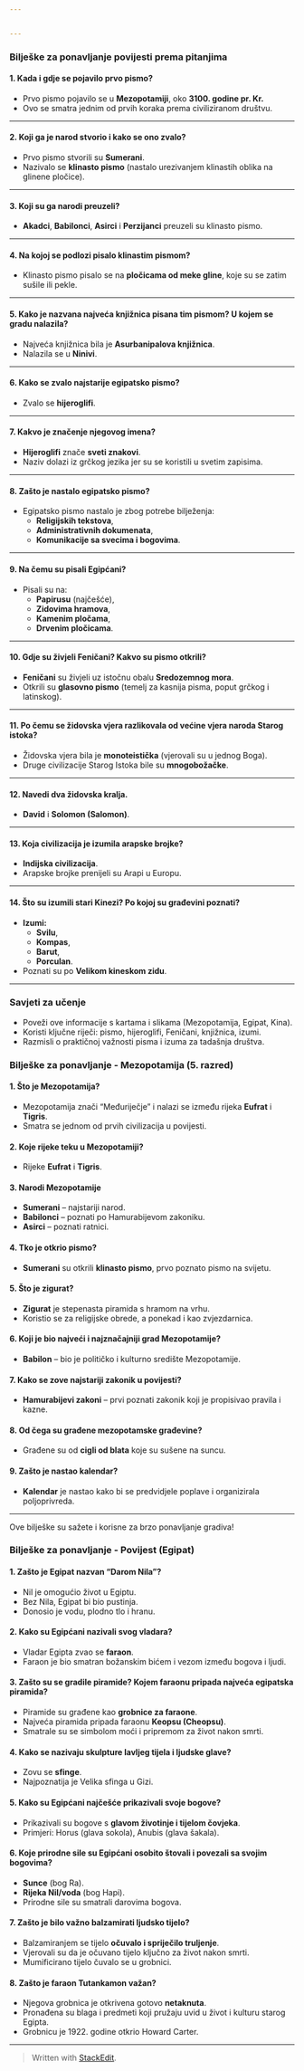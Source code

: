 ```yaml
---


---
```


<h3 id="bilješke-za-ponavljanje-povijesti-prema-pitanjima"><strong>Bilješke za ponavljanje povijesti prema pitanjima</strong></h3>
<h4 id="kada-i-gdje-se-pojavilo-prvo-pismo"><strong>1. Kada i gdje se pojavilo prvo pismo?</strong></h4>
<ul>
<li>Prvo pismo pojavilo se u <strong>Mezopotamiji</strong>, oko <strong>3100. godine pr. Kr.</strong></li>
<li>Ovo se smatra jednim od prvih koraka prema civiliziranom društvu.</li>
</ul>
<hr>
<h4 id="koji-ga-je-narod-stvorio-i-kako-se-ono-zvalo"><strong>2. Koji ga je narod stvorio i kako se ono zvalo?</strong></h4>
<ul>
<li>Prvo pismo stvorili su <strong>Sumerani</strong>.</li>
<li>Nazivalo se <strong>klinasto pismo</strong> (nastalo urezivanjem klinastih oblika na glinene pločice).</li>
</ul>
<hr>
<h4 id="koji-su-ga-narodi-preuzeli"><strong>3. Koji su ga narodi preuzeli?</strong></h4>
<ul>
<li><strong>Akadci</strong>, <strong>Babilonci</strong>, <strong>Asirci</strong> i <strong>Perzijanci</strong> preuzeli su klinasto pismo.</li>
</ul>
<hr>
<h4 id="na-kojoj-se-podlozi-pisalo-klinastim-pismom"><strong>4. Na kojoj se podlozi pisalo klinastim pismom?</strong></h4>
<ul>
<li>Klinasto pismo pisalo se na <strong>pločicama od meke gline</strong>, koje su se zatim sušile ili pekle.</li>
</ul>
<hr>
<h4 id="kako-je-nazvana-najveća-knjižnica-pisana-tim-pismom-u-kojem-se-gradu-nalazila"><strong>5. Kako je nazvana najveća knjižnica pisana tim pismom? U kojem se gradu nalazila?</strong></h4>
<ul>
<li>Najveća knjižnica bila je <strong>Asurbanipalova knjižnica</strong>.</li>
<li>Nalazila se u <strong>Ninivi</strong>.</li>
</ul>
<hr>
<h4 id="kako-se-zvalo-najstarije-egipatsko-pismo"><strong>6. Kako se zvalo najstarije egipatsko pismo?</strong></h4>
<ul>
<li>Zvalo se <strong>hijeroglifi</strong>.</li>
</ul>
<hr>
<h4 id="kakvo-je-značenje-njegovog-imena"><strong>7. Kakvo je značenje njegovog imena?</strong></h4>
<ul>
<li><strong>Hijeroglifi</strong> znače <strong>sveti znakovi</strong>.</li>
<li>Naziv dolazi iz grčkog jezika jer su se koristili u svetim zapisima.</li>
</ul>
<hr>
<h4 id="zašto-je-nastalo-egipatsko-pismo"><strong>8. Zašto je nastalo egipatsko pismo?</strong></h4>
<ul>
<li>Egipatsko pismo nastalo je zbog potrebe bilježenja:
<ul>
<li><strong>Religijskih tekstova</strong>,</li>
<li><strong>Administrativnih dokumenata</strong>,</li>
<li><strong>Komunikacije sa svecima i bogovima</strong>.</li>
</ul>
</li>
</ul>
<hr>
<h4 id="na-čemu-su-pisali-egipćani"><strong>9. Na čemu su pisali Egipćani?</strong></h4>
<ul>
<li>Pisali su na:
<ul>
<li><strong>Papirusu</strong> (najčešće),</li>
<li><strong>Zidovima hramova</strong>,</li>
<li><strong>Kamenim pločama</strong>,</li>
<li><strong>Drvenim pločicama</strong>.</li>
</ul>
</li>
</ul>
<hr>
<h4 id="gdje-su-živjeli-feničani-kakvo-su-pismo-otkrili"><strong>10. Gdje su živjeli Feničani? Kakvo su pismo otkrili?</strong></h4>
<ul>
<li><strong>Feničani</strong> su živjeli uz istočnu obalu <strong>Sredozemnog mora</strong>.</li>
<li>Otkrili su <strong>glasovno pismo</strong> (temelj za kasnija pisma, poput grčkog i latinskog).</li>
</ul>
<hr>
<h4 id="po-čemu-se-židovska-vjera-razlikovala-od-većine-vjera-naroda-starog-istoka"><strong>11. Po čemu se židovska vjera razlikovala od većine vjera naroda Starog istoka?</strong></h4>
<ul>
<li>Židovska vjera bila je <strong>monoteistička</strong> (vjerovali su u jednog Boga).</li>
<li>Druge civilizacije Starog Istoka bile su <strong>mnogobožačke</strong>.</li>
</ul>
<hr>
<h4 id="navedi-dva-židovska-kralja."><strong>12. Navedi dva židovska kralja.</strong></h4>
<ul>
<li><strong>David</strong> i <strong>Solomon (Salomon)</strong>.</li>
</ul>
<hr>
<h4 id="koja-civilizacija-je-izumila-arapske-brojke"><strong>13. Koja civilizacija je izumila arapske brojke?</strong></h4>
<ul>
<li><strong>Indijska civilizacija</strong>.</li>
<li>Arapske brojke prenijeli su Arapi u Europu.</li>
</ul>
<hr>
<h4 id="što-su-izumili-stari-kinezi-po-kojoj-su-građevini-poznati"><strong>14. Što su izumili stari Kinezi? Po kojoj su građevini poznati?</strong></h4>
<ul>
<li><strong>Izumi:</strong>
<ul>
<li><strong>Svilu</strong>,</li>
<li><strong>Kompas</strong>,</li>
<li><strong>Barut</strong>,</li>
<li><strong>Porculan</strong>.</li>
</ul>
</li>
<li>Poznati su po <strong>Velikom kineskom zidu</strong>.</li>
</ul>
<hr>
<h3 id="savjeti-za-učenje"><strong>Savjeti za učenje</strong></h3>
<ul>
<li>Poveži ove informacije s kartama i slikama (Mezopotamija, Egipat, Kina).</li>
<li>Koristi ključne riječi: pismo, hijeroglifi, Feničani, knjižnica, izumi.</li>
<li>Razmisli o praktičnoj važnosti pisma i izuma za tadašnja društva.</li>
</ul>
<h3 id="bilješke-za-ponavljanje---mezopotamija-5.-razred"><strong>Bilješke za ponavljanje - Mezopotamija (5. razred)</strong></h3>
<h4 id="što-je-mezopotamija"><strong>1. Što je Mezopotamija?</strong></h4>
<ul>
<li>Mezopotamija znači “Međuriječje” i nalazi se između rijeka <strong>Eufrat</strong> i <strong>Tigris</strong>.</li>
<li>Smatra se jednom od prvih civilizacija u povijesti.</li>
</ul>
<h4 id="koje-rijeke-teku-u-mezopotamiji"><strong>2. Koje rijeke teku u Mezopotamiji?</strong></h4>
<ul>
<li>Rijeke <strong>Eufrat</strong> i <strong>Tigris</strong>.</li>
</ul>
<h4 id="narodi-mezopotamije"><strong>3. Narodi Mezopotamije</strong></h4>
<ul>
<li><strong>Sumerani</strong> – najstariji narod.</li>
<li><strong>Babilonci</strong> – poznati po Hamurabijevom zakoniku.</li>
<li><strong>Asirci</strong> – poznati ratnici.</li>
</ul>
<h4 id="tko-je-otkrio-pismo"><strong>4. Tko je otkrio pismo?</strong></h4>
<ul>
<li><strong>Sumerani</strong> su otkrili <strong>klinasto pismo</strong>, prvo poznato pismo na svijetu.</li>
</ul>
<h4 id="što-je-zigurat"><strong>5. Što je zigurat?</strong></h4>
<ul>
<li><strong>Zigurat</strong> je stepenasta piramida s hramom na vrhu.</li>
<li>Koristio se za religijske obrede, a ponekad i kao zvjezdarnica.</li>
</ul>
<h4 id="koji-je-bio-najveći-i-najznačajniji-grad-mezopotamije"><strong>6. Koji je bio najveći i najznačajniji grad Mezopotamije?</strong></h4>
<ul>
<li><strong>Babilon</strong> – bio je političko i kulturno središte Mezopotamije.</li>
</ul>
<h4 id="kako-se-zove-najstariji-zakonik-u-povijesti"><strong>7. Kako se zove najstariji zakonik u povijesti?</strong></h4>
<ul>
<li><strong>Hamurabijevi zakoni</strong> – prvi poznati zakonik koji je propisivao pravila i kazne.</li>
</ul>
<h4 id="od-čega-su-građene-mezopotamske-građevine"><strong>8. Od čega su građene mezopotamske građevine?</strong></h4>
<ul>
<li>Građene su od <strong>cigli od blata</strong> koje su sušene na suncu.</li>
</ul>
<h4 id="zašto-je-nastao-kalendar"><strong>9. Zašto je nastao kalendar?</strong></h4>
<ul>
<li><strong>Kalendar</strong> je nastao kako bi se predvidjele poplave i organizirala poljoprivreda.</li>
</ul>
<hr>
<p>Ove bilješke su sažete i korisne za brzo ponavljanje gradiva!</p>
<h3 id="bilješke-za-ponavljanje---povijest-egipat"><strong>Bilješke za ponavljanje - Povijest (Egipat)</strong></h3>
<h4 id="zašto-je-egipat-nazvan-darom-nila"><strong>1. Zašto je Egipat nazvan “Darom Nila”?</strong></h4>
<ul>
<li>Nil je omogućio život u Egiptu.</li>
<li>Bez Nila, Egipat bi bio pustinja.</li>
<li>Donosio je vodu, plodno tlo i hranu.</li>
</ul>
<h4 id="kako-su-egipćani-nazivali-svog-vladara"><strong>2. Kako su Egipćani nazivali svog vladara?</strong></h4>
<ul>
<li>Vladar Egipta zvao se <strong>faraon</strong>.</li>
<li>Faraon je bio smatran božanskim bićem i vezom između bogova i ljudi.</li>
</ul>
<h4 id="zašto-su-se-gradile-piramide-kojem-faraonu-pripada-najveća-egipatska-piramida"><strong>3. Zašto su se gradile piramide? Kojem faraonu pripada najveća egipatska piramida?</strong></h4>
<ul>
<li>Piramide su građene kao <strong>grobnice za faraone</strong>.</li>
<li>Najveća piramida pripada faraonu <strong>Keopsu (Cheopsu)</strong>.</li>
<li>Smatrale su se simbolom moći i pripremom za život nakon smrti.</li>
</ul>
<h4 id="kako-se-nazivaju-skulpture-lavljeg-tijela-i-ljudske-glave"><strong>4. Kako se nazivaju skulpture lavljeg tijela i ljudske glave?</strong></h4>
<ul>
<li>Zovu se <strong>sfinge</strong>.</li>
<li>Najpoznatija je Velika sfinga u Gizi.</li>
</ul>
<h4 id="kako-su-egipćani-najčešće-prikazivali-svoje-bogove"><strong>5. Kako su Egipćani najčešće prikazivali svoje bogove?</strong></h4>
<ul>
<li>Prikazivali su bogove s <strong>glavom životinje i tijelom čovjeka</strong>.</li>
<li>Primjeri: Horus (glava sokola), Anubis (glava šakala).</li>
</ul>
<h4 id="koje-prirodne-sile-su-egipćani-osobito-štovali-i-povezali-sa-svojim-bogovima"><strong>6. Koje prirodne sile su Egipćani osobito štovali i povezali sa svojim bogovima?</strong></h4>
<ul>
<li><strong>Sunce</strong> (bog Ra).</li>
<li><strong>Rijeka Nil/voda</strong> (bog Hapi).</li>
<li>Prirodne sile su smatrali darovima bogova.</li>
</ul>
<h4 id="zašto-je-bilo-važno-balzamirati-ljudsko-tijelo"><strong>7. Zašto je bilo važno balzamirati ljudsko tijelo?</strong></h4>
<ul>
<li>Balzamiranjem se tijelo <strong>očuvalo i spriječilo truljenje</strong>.</li>
<li>Vjerovali su da je očuvano tijelo ključno za život nakon smrti.</li>
<li>Mumificirano tijelo čuvalo se u grobnici.</li>
</ul>
<h4 id="zašto-je-faraon-tutankamon-važan"><strong>8. Zašto je faraon Tutankamon važan?</strong></h4>
<ul>
<li>Njegova grobnica je otkrivena gotovo <strong>netaknuta</strong>.</li>
<li>Pronađena su blaga i predmeti koji pružaju uvid u život i kulturu starog Egipta.</li>
<li>Grobnicu je 1922. godine otkrio Howard Carter.</li>
</ul>
<hr>
<blockquote>
<p>Written with <a href="https://stackedit.io/">StackEdit</a>.</p>
</blockquote>

